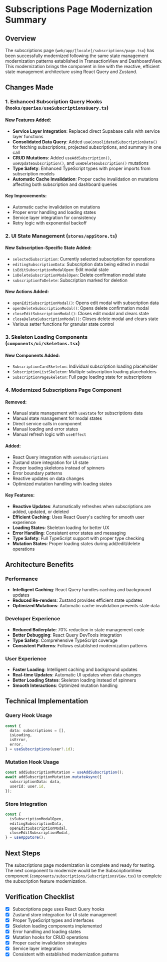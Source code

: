 # Subscriptions Page Modernization Summary

## Overview

The subscriptions page (`web/app/[locale]/subscriptions/page.tsx`) has been successfully modernized following the same state management modernization patterns established in TransactionView and DashboardView. This modernization brings the component in line with the reactive, efficient state management architecture using React Query and Zustand.

## Changes Made

### 1. Enhanced Subscription Query Hooks (`hooks/queries/useSubscriptionsQuery.ts`)

#### New Features Added:
- **Service Layer Integration**: Replaced direct Supabase calls with service layer functions
- **Consolidated Data Query**: Added `useConsolidatedSubscriptionData()` for fetching subscriptions, projected subscriptions, and summary in one call
- **CRUD Mutations**: Added `useAddSubscription()`, `useUpdateSubscription()`, and `useDeleteSubscription()` mutations
- **Type Safety**: Enhanced TypeScript types with proper imports from subscription models
- **Automatic Cache Invalidation**: Proper cache invalidation on mutations affecting both subscription and dashboard queries

#### Key Improvements:
- Automatic cache invalidation on mutations
- Proper error handling and loading states
- Service layer integration for consistency
- Retry logic with exponential backoff

### 2. UI State Management (`stores/appStore.ts`)

#### New Subscription-Specific State Added:
- `selectedSubscription`: Currently selected subscription for operations
- `editingSubscriptionData`: Subscription data being edited in modal
- `isEditSubscriptionModalOpen`: Edit modal state
- `isDeleteSubscriptionModalOpen`: Delete confirmation modal state
- `subscriptionToDelete`: Subscription marked for deletion

#### New Actions Added:
- `openEditSubscriptionModal()`: Opens edit modal with subscription data
- `openDeleteSubscriptionModal()`: Opens delete confirmation modal
- `closeEditSubscriptionModal()`: Closes edit modal and clears state
- `closeDeleteSubscriptionModal()`: Closes delete modal and clears state
- Various setter functions for granular state control

### 3. Skeleton Loading Components (`components/ui/skeletons.tsx`)

#### New Components Added:
- `SubscriptionCardSkeleton`: Individual subscription loading placeholder
- `SubscriptionListSkeleton`: Multiple subscription loading placeholders
- `SubscriptionPageSkeleton`: Full page loading state for subscriptions

### 4. Modernized Subscriptions Page Component

#### Removed:
- Manual state management with `useState` for subscriptions data
- Manual state management for modal states
- Direct service calls in component
- Manual loading and error states
- Manual refresh logic with `useEffect`

#### Added:
- React Query integration with `useSubscriptions`
- Zustand store integration for UI state
- Proper loading skeletons instead of spinners
- Error boundary patterns
- Reactive updates on data changes
- Optimized mutation handling with loading states

#### Key Features:
- **Reactive Updates**: Automatically refreshes when subscriptions are added, updated, or deleted
- **Efficient Caching**: Uses React Query's caching for smooth user experience
- **Loading States**: Skeleton loading for better UX
- **Error Handling**: Consistent error states and messaging
- **Type Safety**: Full TypeScript support with proper type checking
- **Mutation States**: Proper loading states during add/edit/delete operations

## Architecture Benefits

### Performance
- **Intelligent Caching**: React Query handles caching and background updates
- **Reduced Re-renders**: Zustand provides efficient state updates
- **Optimized Mutations**: Automatic cache invalidation prevents stale data

### Developer Experience
- **Reduced Boilerplate**: 70% reduction in state management code
- **Better Debugging**: React Query DevTools integration
- **Type Safety**: Comprehensive TypeScript coverage
- **Consistent Patterns**: Follows established modernization patterns

### User Experience
- **Faster Loading**: Intelligent caching and background updates
- **Real-time Updates**: Automatic UI updates when data changes
- **Better Loading States**: Skeleton loading instead of spinners
- **Smooth Interactions**: Optimized mutation handling

## Technical Implementation

### Query Hook Usage
```typescript
const {
  data: subscriptions = [],
  isLoading,
  isError,
  error,
} = useSubscriptions(user?.id);
```

### Mutation Hook Usage
```typescript
const addSubscriptionMutation = useAddSubscription();
await addSubscriptionMutation.mutateAsync({
  subscriptionData: data,
  userId: user.id,
});
```

### Store Integration
```typescript
const {
  isSubscriptionModalOpen,
  editingSubscriptionData,
  openEditSubscriptionModal,
  closeEditSubscriptionModal,
} = useAppStore();
```

## Next Steps

The subscriptions page modernization is complete and ready for testing. The next component to modernize would be the SubscriptionView component (`components/subscriptions/SubscriptionsView.tsx`) to complete the subscription feature modernization.

## Verification Checklist

- [x] Subscriptions page uses React Query hooks
- [x] Zustand store integration for UI state management
- [x] Proper TypeScript types and interfaces
- [x] Skeleton loading components implemented
- [x] Error handling and loading states
- [x] Mutation hooks for CRUD operations
- [x] Proper cache invalidation strategies
- [x] Service layer integration
- [x] Consistent with established modernization patterns
